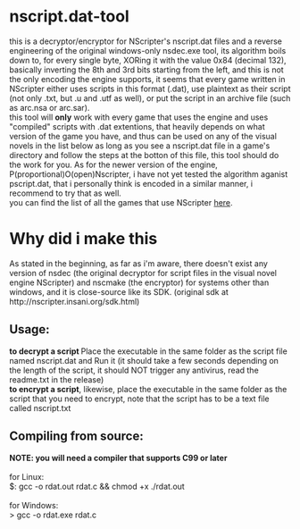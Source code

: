 # nscript.dat-tool
this is a decryptor/encryptor for NScripter's nscript.dat files and a reverse engineering of the original windows-only nsdec.exe tool, its algorithm boils down to, for every single byte, XORing it with the value 0x84 (decimal 132), basically inverting the 8th and 3rd bits starting from the left, and this is not the only encoding the engine supports, it seems that every game written in NScripter either uses scripts in this format (.dat), use plaintext as their script (not only .txt, but .u and .utf as well), or put the script in an archive file (such as arc.nsa or arc.sar).<br>
this tool will <b>only</b> work with every game that uses the engine and uses "compiled" scripts with .dat extentions, that heavily depends on what version of the game you have, and thus can be used on any of the visual novels in the list below as long as you see a nscript.dat file in a game's directory and follow the steps at the botton of this file, this tool should do the work for you.
As for the newer version of the engine, P(proportional)O(open)Nscripter, i have not yet tested the algorithm aganist pscript.dat, that i personally think is encoded in a similar manner, i recommend to try that as well.<br>
you can find the list of all the games that use NScripter <a href="https://en.m.wikipedia.org/wiki/Category:NScripter_games">here</a>.<br>

<h1>Why did i make this</h1>
As stated in the beginning, as far as i'm aware, there doesn't exist any version of nsdec (the original decryptor for script files in the visual novel engine NScripter) and nscmake (the encryptor) for systems other than windows, and it is close-source like its SDK. (original sdk at http://nscripter.insani.org/sdk.html)<br>

<h2>Usage:</h2>
  <b>to decrypt a script </b>
    Place the executable in the same folder as the script file named nscript.dat and
    Run it (it should take a few seconds depending on the length of the script, it should NOT trigger any antivirus, read the readme.txt in the release)<br>
  <b>to encrypt a script</b>, likewise, place the executable in the same folder as the script that you need to encrypt, note that the script has to be a text file called nscript.txt<br>
  
 
<h2>Compiling from source:</h2>
  <b>NOTE: you will need a compiler that supports C99 or later</b><br><br>
  for Linux:<br>
  $: gcc -o rdat.out rdat.c && chmod +x ./rdat.out <br><br>
  for Windows:<br>
  > gcc -o rdat.exe rdat.c <br>
 
